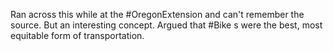 Ran across this while at the #OregonExtension and can't remember the source. But an interesting concept. Argued that #Bike s were the best, most equitable form of transportation. 